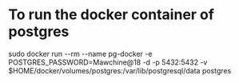 # To run the docker container of postgres

sudo docker run --rm --name pg-docker -e POSTGRES_PASSWORD=Mawchine@18 -d -p 5432:5432 -v \$HOME/docker/volumes/postgres:/var/lib/postgresql/data postgres
